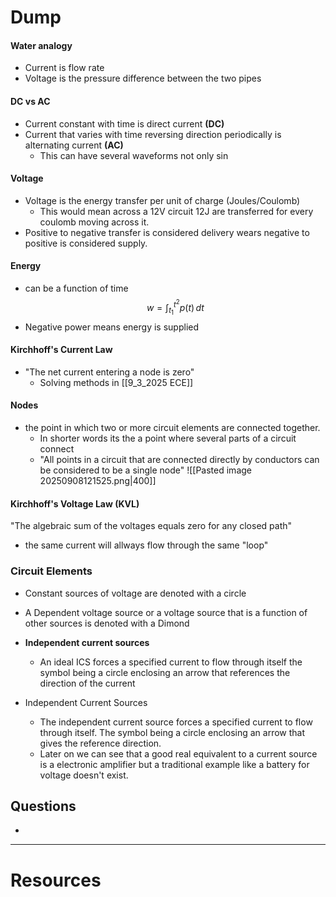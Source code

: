 # Dump


#### Water analogy
 - Current is flow rate 
 - Voltage is the pressure difference between the two pipes

#### DC vs AC
- Current constant with time is direct current **(DC)**
- Current that varies with time reversing direction periodically is alternating current **(AC)**
	- This can have several waveforms not only $\sin$



#### Voltage
- Voltage is the energy transfer per unit of charge $(\text{Joules/Coulomb})$ 
	- This would mean across a 12V circuit 12J are transferred for every coulomb moving across it. 
- Positive to negative transfer is considered delivery wears negative to positive is considered supply. 


#### Energy
- can be a function of time 
$$
w=\int_{t_{1}}^{t^2} p(t)\, dt 
$$
- Negative power means energy is supplied 


#### Kirchhoff's Current Law
- "The net current entering a node is zero"
	- Solving methods in [[9_3_2025 ECE]]


#### Nodes
- the point in which two or more circuit elements are connected together.
	- In shorter words its the a point where several parts of a circuit connect 
	- "All points in a circuit that are connected directly by conductors can be considered to be a single node"
![[Pasted image 20250908121525.png|400]]


#### Kirchhoff's Voltage Law (KVL)
"The algebraic sum of the voltages equals zero for any closed path" 
- the same current will allways flow through the same "loop"


### Circuit Elements
- Constant sources of voltage are denoted with a circle
- A Dependent voltage source or a voltage source that is a function of other sources is denoted with a Dimond


- **Independent current sources**
	- An ideal ICS forces a specified current to flow through itself the symbol being a circle enclosing an arrow that references the direction of the current

- Independent Current Sources 
	- The independent current source forces a specified current to flow through itself. The symbol being a circle enclosing an arrow that gives the reference direction. 
	- Later on we can see that a good real equivalent to a current source is a electronic amplifier but a traditional example like a battery for voltage doesn't exist. 

## Questions
- 



****
# Resources 
